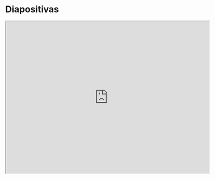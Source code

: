 # Diapositivas

<iframe src="https://drive.google.com/file/d/1eFjV53k3Ka54FZiJkubaLOYbeRVHyYVr/preview" width="640" height="480" allow="autoplay"></iframe>
